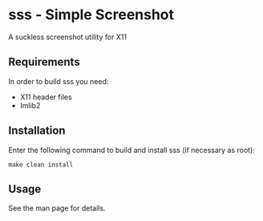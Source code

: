 sss - Simple Screenshot
=======================
A suckless screenshot utility for X11

Requirements
------------
In order to build sss you need:
- X11 header files
- Imlib2

Installation
------------
Enter the following command to build and install sss
(if necessary as root):

    make clean install

Usage
-----
See the man page for details.
